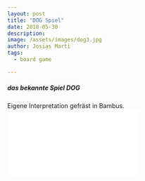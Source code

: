 ```yaml
---
layout: post
title: "DOG Spiel"
date: 2018-05-30
description: 
image: /assets/images/dog3.jpg
author: Josias Marti
tags: 
  - board game

---
```

<h5>das bekannte Spiel DOG</h5>
Eigene Interpretation gefräst in Bambus.

<iframe style="border: none;" src="/assets/dog.html"></iframe>
